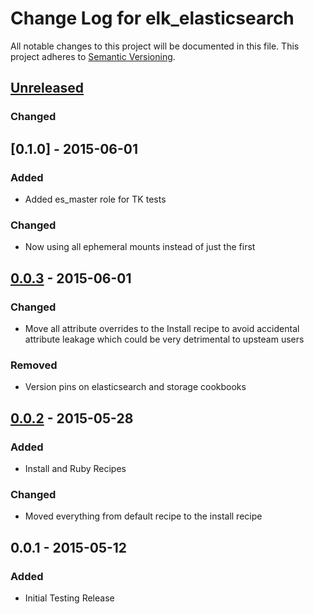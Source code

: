 # Change Log for elk_elasticsearch
All notable changes to this project will be documented in this file.
This project adheres to [Semantic Versioning](http://semver.org/).

## [Unreleased][unreleased]
### Changed

## [0.1.0] - 2015-06-01
### Added
- Added es_master role for TK tests

### Changed
- Now using all ephemeral mounts instead of just the first

## [0.0.3] - 2015-06-01
### Changed
- Move all attribute overrides to the Install recipe to avoid accidental attribute leakage which could be very detrimental to upsteam users

### Removed
- Version pins on elasticsearch and storage cookbooks

## [0.0.2] - 2015-05-28
### Added
- Install and Ruby Recipes

### Changed
- Moved everything from default recipe to the install recipe

## 0.0.1 - 2015-05-12
### Added
- Initial Testing Release

[unreleased]: https://github.com/evertrue/elk_elasticsearch/compare/v0.0.8...HEAD
[0.0.2]: https://github.com/evertrue/elk_elasticsearch/compare/v0.0.1...v0.0.2
[0.0.3]: https://github.com/evertrue/elk_elasticsearch/compare/v0.0.2...v0.0.3
